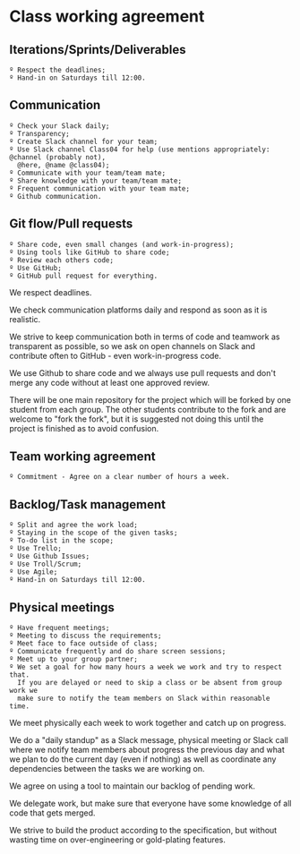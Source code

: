 # Class working agreement

## Iterations/Sprints/Deliverables

```text
º Respect the deadlines;
º Hand-in on Saturdays till 12:00.
```

## Communication

```text
º Check your Slack daily;
º Transparency;
º Create Slack channel for your team;
º Use Slack channel Class04 for help (use mentions appropriately: @channel (probably not), 
  @here, @name @class04);
º Communicate with your team/team mate;
º Share knowledge with your team/team mate;
º Frequent communication with your team mate;
º Github communication.
```

## Git flow/Pull requests

```text
º Share code, even small changes (and work-in-progress);
º Using tools like GitHub to share code;
º Review each others code;
º Use GitHub;
º GitHub pull request for everything.
```

We respect deadlines.

We check communication platforms daily and respond as soon as it is realistic.

We strive to keep communication both in terms of code and teamwork as transparent as possible, so we ask on open channels on Slack and contribute often to GitHub - even work-in-progress code.

We use Github to share code and we always use pull requests and don't merge any code without at least one approved review.

There will be one main repository for the project which will be forked by one student from each group. The other students contribute to the fork and are welcome to "fork the fork", but it is suggested not doing this until the project is finished as to avoid confusion.

## Team working agreement

```text
º Commitment - Agree on a clear number of hours a week.
```

## Backlog/Task management

```text
º Split and agree the work load;
º Staying in the scope of the given tasks;
º To-do list in the scope;
º Use Trello;
º Use Github Issues;
º Use Troll/Scrum;
º Use Agile;
º Hand-in on Saturdays till 12:00.
```

## Physical meetings

```text
º Have frequent meetings;
º Meeting to discuss the requirements;
º Meet face to face outside of class;
º Communicate frequently and do share screen sessions;
º Meet up to your group partner;
º We set a goal for how many hours a week we work and try to respect that.
  If you are delayed or need to skip a class or be absent from group work we
  make sure to notify the team members on Slack within reasonable time.
```

We meet physically each week to work together and catch up on progress.

We do a "daily standup" as a Slack message, physical meeting or Slack call where we notify team members about progress the previous day and what we plan to do the current day (even if nothing) as well as coordinate any dependencies between the tasks we are working on.

We agree on using a tool to maintain our backlog of pending work.

We delegate work, but make sure that everyone have some knowledge of all code that gets merged.

We strive to build the product according to the specification, but without wasting time on over-engineering or gold-plating features.
